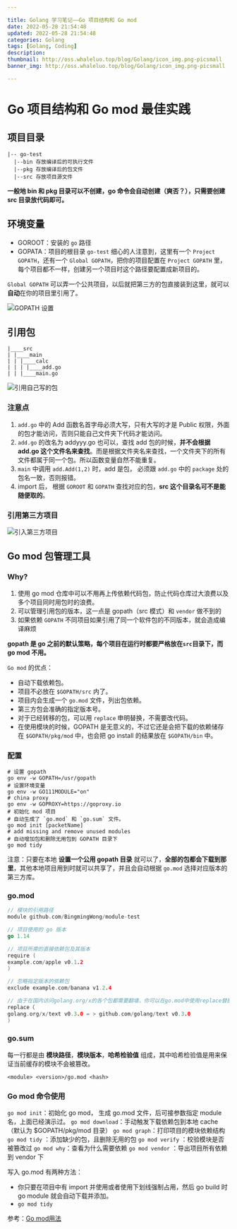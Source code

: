 ```yaml
---

title: Golang 学习笔记——Go 项目结构和 Go mod
date: 2022-05-28 21:54:48
updated: 2022-05-28 21:54:48
categories: Golang
tags: [Golang, Coding]
description:
thumbnail: http://oss.whaleluo.top/blog/Golang/icon_img.png-picsmall
banner_img: http://oss.whaleluo.top/blog/Golang/icon_img.png-picsmall

---
```


# Go 项目结构和 Go mod 最佳实践

## 项目目录

```other
|-- go-test
  |--bin 存放编译后的可执行文件
  |--pkg 存放编译后的包文件
  |--src 存放项目源文件
```

**一般地 bin 和 pkg 目录可以不创建，go 命令会自动创建（爽否？），只需要创建 src 目录放代码即可。**

## 环境变量

- GOROOT：安装的 `go` 路径
- GOPATA：项目的根目录 `go-test`
  细心的人注意到，这里有一个 `Project GOPATH`，还有一个 `Global GOPATH`，把你的项目配置在 `Project GOPATH` 里，每个项目都不一样，创建另一个项目时这个路径要配置成新项目的。

`Global GOPATH` 可以弄一个公共项目，以后就把第三方的包直接装到这里，就可以**自动**在你的项目里引用了。

![GOPATH 设置](http://oss.whaleluo.top/blog/img/Golang-project-gomod-1.png-picsmall)

## 引用包

```tree
|____src
| |____main
| | |____calc
| | | |____add.go
| | |____main.go
```

![引用自己写的包](http://oss.whaleluo.top/blog/img/Golang-project-gomod-2.png-picsmall)

### 注意点

1. `add.go` 中的 Add 函数名首字母必须大写，只有大写的才是 Public 权限，外面的包才能访问，否则只能自己文件夹下代码才能访问。
2. `add.go` 的改名为 addyyy.go 也可以，查找 add 包的时候，**并不会根据 add.go 这个文件名来查找**。而是根据文件夹名来查找，一个文件夹下的所有文件都属于同一个包。所以函数变量自然不能重复。
3. `main` 中调用 `add.Add(1,2)` 时，add 是包， 必须跟 `add.go` 中的 `package` 处的包名一致，否则报错。
4. import 后， 根据 `GOROOT` 和 `GOPATH` 查找对应的包，**src 这个目录名可不是能随便取的**。

### 引用第三方项目

![引入第三方项目](http://oss.whaleluo.top/blog/img/Golang-project-gomod-3.png-picsmall)

## Go mod 包管理工具

### Why?

1. 使用 go mod 仓库中可以不用再上传依赖代码包，防止代码仓库过大浪费以及多个项目同时用包时的浪费。
2. 可以管理引用包的版本，这一点是 gopath（src 模式）和 `vendor` 做不到的
3. 如果依赖 `GOPATH` 不同项目如果引用了同一个软件包的不同版本，就会造成编译麻烦

**gopath 是 go 之前的默认策略，每个项目在运行时都要严格放在**​**`src`**​**目录下，而 go mod 不用。**

`Go mod` 的优点：

- 自动下载依赖包。
- 项目不必放在 `$GOPATH/src` 内了。
- 项目内会生成一个 `go.mod` 文件，列出包依赖。
- 第三方包会准确的指定版本号。
- 对于已经转移的包，可以用 `replace` 申明替换，不需要改代码。
- 在使用模块的时候，GOPATH 是无意义的，不过它还是会把下载的依赖储存在 `$GOPATH/pkg/mod` 中，也会把 go install 的结果放在 `$GOPATH/bin` 中。

### 配置

```shell
# 设置 gopath
go env -w GOPATH=/usr/gopath
# 设置环境变量
go env -w GO111MODULE="on"
# china proxy
go env -w GOPROXY=https://goproxy.io
# 初始化 mod 项目
# 自动生成了 `go.mod` 和 `go.sum` 文件。
go mod init [packetName]
# add missing and remove unused modules
# 自动增加包和删除无用包到 GOPATH 目录下
go mod tidy
```

注意：只要在本地 **设置一个公用 gopath 目录** 就可以了，**全部的包都会下载到那里**，其他本地项目用到时就可以共享了，并且会自动根据 `go.mod` 选择对应版本的第三方库。

### go.mod

```go
// 模块的引用路径
module github.com/BingmingWong/module-test 

// 项目使用的 go 版本
go 1.14

// 项目所需的直接依赖包及其版本
require (
example.com/apple v0.1.2
)

// 忽略指定版本的依赖包
exclude example.com/banana v1.2.4

// 由于在国内访问golang.org/x的各个包都需要翻墙，你可以在go.mod中使用replace替换成github上对应的库。
replace（
golang.org/x/text v0.3.0 = > github.com/golang/text v0.3.0
)
```

### go.sum

每一行都是由 **模块路径**，**模块版本**，**哈希检验值** 组成，其中哈希检验值是用来保证当前缓存的模块不会被篡改。

```shell
<module> <version>/go.mod <hash>
```

### Go mod 命令使用

`go mod init`：初始化 go mod， 生成 go.mod 文件，后可接参数指定 module 名，上面已经演示过。
`go mod download`：手动触发下载依赖包到本地 cache（默认为 $GOPATH/pkg/mod 目录）
`go mod graph`：打印项目的模块依赖结构
`go mod tidy` ：添加缺少的包，且删除无用的包
`go mod verify` ：校验模块是否被篡改过
`go mod why`：查看为什么需要依赖
`go mod vendor` ：导出项目所有依赖到 vendor 下

写入 go.mod 有两种方法：

- 你只要在项目中有 import 并使用或者使用下划线强制占用，然后 go build 时 go module 就会自动下载并添加。
- `go mod tidy`

参考：[Go mod用法](https://golang-minibear2333.github.io/1.base/1-3-go-mod/#134-go-mod-%E5%91%BD%E4%BB%A4%E7%9A%84%E4%BD%BF%E7%94%A8)
